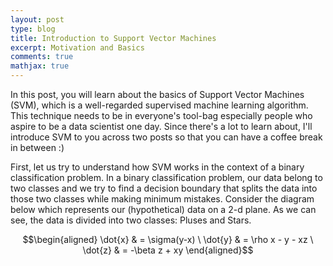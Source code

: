 ```yaml
---
layout: post
type: blog
title: Introduction to Support Vector Machines
excerpt: Motivation and Basics
comments: true
mathjax: true
---
```


In this post, you will learn about the basics of Support Vector Machines (SVM), which is a well-regarded supervised machine learning algorithm. This technique needs to be in everyone's tool-bag especially people who aspire to be a data scientist one day. Since there's a lot to learn about, I'll introduce SVM to you across two posts so that you can have a coffee break in between :)

First, let us try to understand how SVM works in the context of a binary classification problem. In a binary classification problem, our data belong to two classes and we try to find a decision boundary that splits the data into those two classes while making minimum mistakes. Consider the diagram below which represents our (hypothetical) data on a 2-d plane. As we can see, the data is divided into two classes: Pluses and Stars.

$$\begin{aligned} \dot{x} & = \sigma(y-x) \ \dot{y} & = \rho x - y - xz \ \dot{z} & = -\beta z + xy \end{aligned}$$
